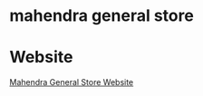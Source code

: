 # mahendra general store
<h1>Website</h1>
<a href="http://mahendra-general-store.herokuapp.com/">Mahendra General Store Website</a>
